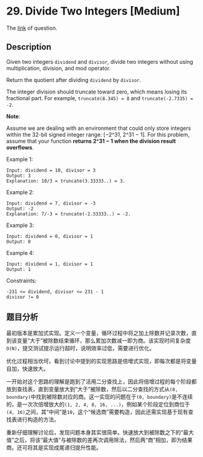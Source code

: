 # 29. Divide Two Integers [Medium]

The [link](https://leetcode.com/problems/divide-two-integers/) of question.

## Description

Given two integers `dividend` and `divisor`, divide two integers without using multiplication, division, and mod operator.

Return the quotient after dividing `dividend` by `divisor`.

The integer division should truncate toward zero, which means losing its fractional part. For example, `truncate(8.345) = 8` and `truncate(-2.7335) = -2`.

**Note**:

Assume we are dealing with an environment that could only store integers within the 32-bit signed integer range: [−2^31, 2^31 − 1]. For this problem, assume that your function **returns 2^31 − 1 when the division result overflows**.

Example 1:
```
Input: dividend = 10, divisor = 3
Output: 3
Explanation: 10/3 = truncate(3.33333..) = 3.
```

Example 2:
```
Input: dividend = 7, divisor = -3
Output: -2
Explanation: 7/-3 = truncate(-2.33333..) = -2.
```

Example 3:
```
Input: dividend = 0, divisor = 1
Output: 0
```

Example 4:
```
Input: dividend = 1, divisor = 1
Output: 1
```

Constraints:
```
-231 <= dividend, divisor <= 231 - 1
divisor != 0
```

## 题目分析

最初版本是累加式实现。定义一个变量，循环过程中将之加上除数并记录次数，直到该变量“大于”被除数结束循环，那么累加次数减一即为商。该实现时间复杂度`O(N)`，提交测试提示运行超时，说明效率过低，需要进行优化。

优化过程相当坎坷，看到讨论中提到的实现思路是倍增式实现，即每次都是将变量自加，快速放大。

一开始对这个思路的理解是跑到了活用二分查找上，因此将倍增过程的每个阶段都放到查找表，直到变量放大到“大于”被除数，然后以二分查找的方式从`(0, boundary)`中找到被除数对应的商。这一实现的问题在于`(0, boundary)`是不连续的，是一次次倍增放大的`(1, 2, 4, 8, 16, ...)`，例如某个阶段定位到商位于`(4, 16)`之间，其“中间”是`10`，这个“候选商”需要构造，因此还需实现基于现有查找表进行构造的方法。

重新仔细理解讨论后，发现问题本身其实很简单。快速放大到被除数之下的“最大值”之后，将该“最大值”与被除数的差再次调用除法，然后两“商”相加，即为结果商。还可将其是实现成尾递归提升性能。
